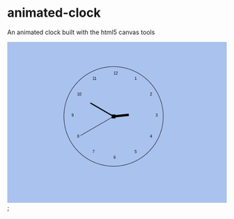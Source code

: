 # animated-clock
An animated clock built with the html5 canvas tools

![plot](./animated-clock.png);